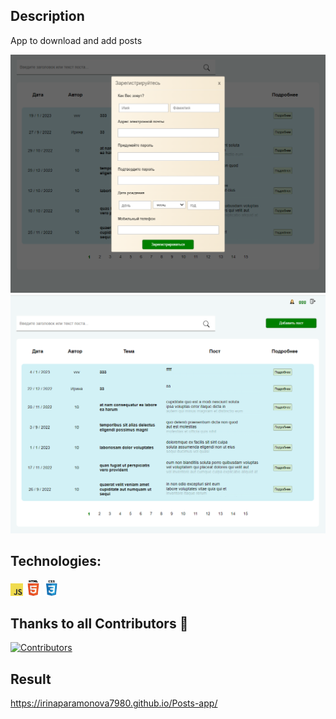 ## Description

App to download and add posts

<img width="700" alt="Снимок экрана приложения Posts" src="https://github.com/IrinaParamonova7980/Posts-app/blob/master/js1.png">
<img width="700" alt="Снимок экрана приложения Posts" src="https://github.com/IrinaParamonova7980/Posts-app/blob/master/js2.png">

## Technologies:
<code><img height="20" src="https://raw.githubusercontent.com/github/explore/80688e429a7d4ef2fca1e82350fe8e3517d3494d/topics/javascript/javascript.png"></code>
<code><img height="25" src="https://raw.githubusercontent.com/github/explore/80688e429a7d4ef2fca1e82350fe8e3517d3494d/topics/html/html.png"></code>
<code><img height="25" src="https://raw.githubusercontent.com/github/explore/80688e429a7d4ef2fca1e82350fe8e3517d3494d/topics/css/css.png"></code>

## Thanks to all Contributors 💪 

[![Contributors](https://contrib.rocks/image?repo=elena-kundera/ourAmazingJSproject)](https://github.com/elena-kundera/ourAmazingJSproject/graphs/contributors)

## Result
https://irinaparamonova7980.github.io/Posts-app/
